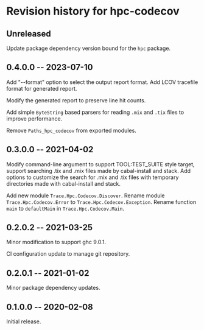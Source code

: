 # Revision history for hpc-codecov

## Unreleased

Update package dependency version bound for the ``hpc`` package.

## 0.4.0.0 -- 2023-07-10

Add "--format" option to select the output report format. Add LCOV
tracefile format for generated report.

Modify the generated report to preserve line hit counts.

Add simple ``ByteString`` based parsers for reading ``.mix`` and
``.tix`` files to improve performance.

Remove ``Paths_hpc_codecov`` from exported modules.

## 0.3.0.0 -- 2021-04-02

Modify command-line argument to support TOOL:TEST_SUITE style target,
support searching .tix and .mix files made by cabal-install and
stack. Add options to customize the search for .mix and .tix files
with temporary directories made with cabal-install and stack.

Add new module ``Trace.Hpc.Codecov.Discover``. Rename module
``Trace.Hpc.Codecov.Error`` to ``Trace.Hpc.Codecov.Exception``.
Rename function ``main`` to ``defaultMain`` in
``Trace.Hpc.Codecov.Main``.

## 0.2.0.2 -- 2021-03-25

Minor modification to support ghc 9.0.1.

CI configuration update to manage git repository.

## 0.2.0.1 -- 2021-01-02

Minor package dependency updates.

## 0.1.0.0 -- 2020-02-08

Initial release.
